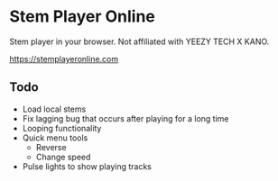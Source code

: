 # Stem Player Online
Stem player in your browser. Not affiliated with YEEZY TECH X KANO.

https://stemplayeronline.com

## Todo
* Load local stems
* Fix lagging bug that occurs after playing for a long time
* Looping functionality
* Quick menu tools
  * Reverse
  * Change speed
* Pulse lights to show playing tracks
